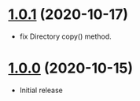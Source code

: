 <a name="1.0.1"></a>
# [1.0.1](https://github.com/atomastic/filesystem) (2020-10-17)
* fix Directory copy() method.

<a name="1.0.0"></a>
# [1.0.0](https://github.com/atomastic/filesystem) (2020-10-15)
* Initial release
